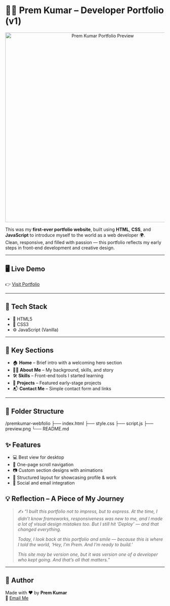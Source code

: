 # 🧑‍💻 Prem Kumar – Developer Portfolio (v1)

<p align="center">
  <img src="./preview.png" alt="Prem Kumar Portfolio Preview" width="600"/>
</p>

This was my **first-ever portfolio website**, built using **HTML**, **CSS**, and **JavaScript** to introduce myself to the world as a web developer 🌍.  
Clean, responsive, and filled with passion — this portfolio reflects my early steps in front-end development and creative design.

---

## 🖥️ Live Demo

👉 [Visit Portfolio](https://premkumar-webfolio.netlify.app)

---

## 🧪 Tech Stack

- 🧱 HTML5
- 🎨 CSS3
- ⚙️ JavaScript (Vanilla)

---

## 🌟 Key Sections

- 🏠 **Home** – Brief intro with a welcoming hero section
- 🙋‍♂️ **About Me** – My background, skills, and story
- 🛠️ **Skills** – Front-end tools I started learning
- 📁 **Projects** – Featured early-stage projects
- 📬 **Contact Me** – Simple contact form and links

---

## 📁 Folder Structure

/premkumar-webfolio
├── index.html
├── style.css
├── script.js
├── preview.png
└── README.md


## ✨ Features

- 💻 Best view for desktop
- 🎯 One-page scroll navigation
- 📷 Custom section designs with animations
- 📇 Structured layout for showcasing profile & work
- 🔗 Social and email integration

## 💡 Reflection – A Piece of My Journey

> ✍️ *“I built this portfolio not to impress, but to express. At the time, I didn’t know frameworks, responsiveness was new to me, and I made a lot of visual design mistakes too. But I still hit ‘Deploy’ — and that changed everything.*  
>
> *Today, I look back at this portfolio and smile — because this is where I told the world, ‘Hey, I’m Prem. And I’m ready to build.’*  
>
> *This site may be version one, but it was version one of a developer who kept going. And that’s all that matters.”*

---

## 🌱 Author

Made with ❤️ by **Prem Kumar**  
📧 [Email Me](mailto:premkumar.webdev@gmail.com)  

